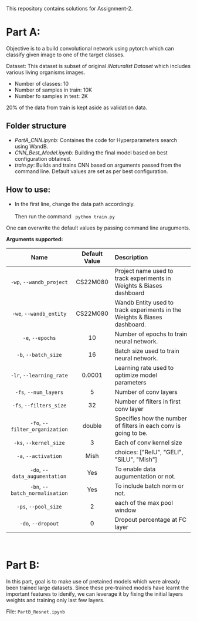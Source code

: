 This repository contains solutions for Assignment-2. 

# Part A:

Objective is to a build convolutional network using pytorch which can classify given image to one of the target classes.

Dataset: This dataset is subset of original *iNaturalist Dataset* which includes various living organisms images.
* Number of classes: 10
* Number of samples in train: 10K
* Number fo samples in test: 2K

20% of the data from train is kept aside as validation data.
## Folder structure

* *PartA_CNN.ipynb:*  Containes the code for Hyperparameters search using WandB.
* *CNN_Best_Model.ipynb:* Building the final model based on best configuration obtained.
* *train.py*: Builds and trains CNN based on arguments passed from the command line. Default values are set as per best configuration.



## How to use:
* In the first line, change the data path accordingly.<br><br>
Then run the command 
  ``` python train.py``` <br>  

One can overwrite the default values by passing command line aruguments.

**Arguments supported:**
<br>


| Name | Default Value | Description |
| :---: | :-------------: | :----------- |
| `-wp`, `--wandb_project` | CS22M080 | Project name used to track experiments in Weights & Biases dashboard |
| `-we`, `--wandb_entity` | CS22M080 | Wandb Entity used to track experiments in the Weights & Biases dashboard. |
| `-e`, `--epochs` | 10 |  Number of epochs to train neural network.|
| `-b`, `--batch_size` | 16 | Batch size used to train neural network. |
| `-lr`, `--learning_rate` | 0.0001 | Learning rate used to optimize model parameters |
| `-fs`, `--num_layers` | 5 | Number of conv layers |
| `-fs`, `--filters_size` | 32 | Number of filters in first conv layer |
| `-fo`, `--filter_organization` | double | Specifies how the number of filters in each conv is going to be. |
| `-ks`, `--kernel_size` | 3 | Each of conv kernel size |
| `-a`, `--activation` | Mish | choices:  ["RelU", "GELI", "SiLU", "Mish"] |
| `-do`, `--data_augumentation` | Yes | To enable data augumentation or not. |
| `-bn`, `--batch_normalisation` | Yes | To include batch norm or not. |
| `-ps`, `--pool_size` | 2 | each of the max pool window |
| `-do`, `--dropout` | 0 | Dropout percentage at FC layer|

<br>


# Part B:

In this part, goal is to make use of pretained models which were already been trained large datasets. Since these pre-trained models have learnt the important features to idenify, we can leverage it by fixing the initial layers weights and training only last few layers. 

File:  ```PartB_Resnet.ipynb```

